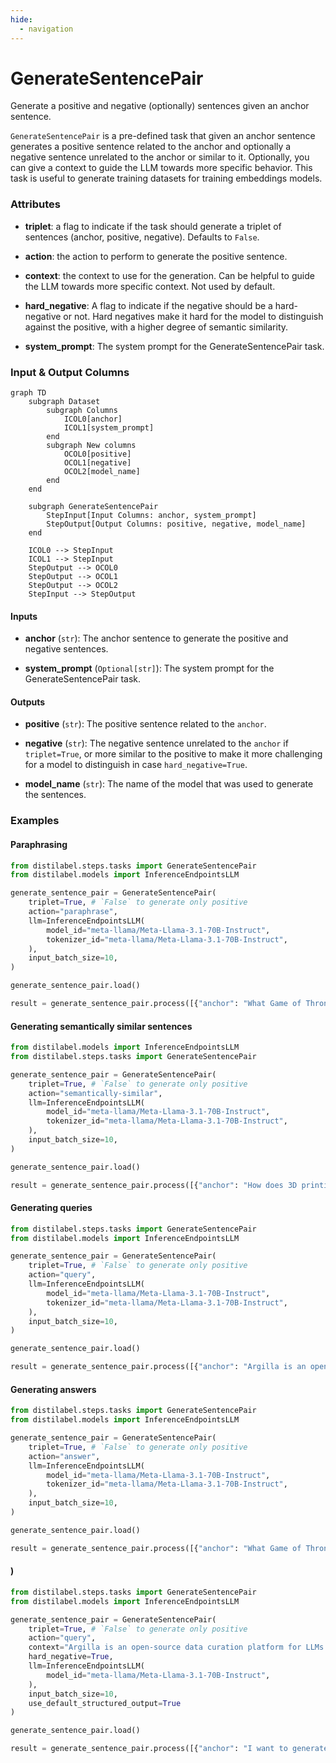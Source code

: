 ```yaml
---
hide:
  - navigation
---
```

# GenerateSentencePair

Generate a positive and negative (optionally) sentences given an anchor sentence.



`GenerateSentencePair` is a pre-defined task that given an anchor sentence generates
    a positive sentence related to the anchor and optionally a negative sentence unrelated
    to the anchor or similar to it. Optionally, you can give a context to guide the LLM
    towards more specific behavior. This task is useful to generate training datasets for
    training embeddings models.





### Attributes

- **triplet**: a flag to indicate if the task should generate a triplet of sentences  (anchor, positive, negative). Defaults to `False`.

- **action**: the action to perform to generate the positive sentence.

- **context**: the context to use for the generation. Can be helpful to guide the LLM  towards more specific context. Not used by default.

- **hard_negative**: A flag to indicate if the negative should be a hard-negative or not.  Hard negatives make it hard for the model to distinguish against the positive,  with a higher degree of semantic similarity.

- **system_prompt**: The system prompt for the GenerateSentencePair task.





### Input & Output Columns

``` mermaid
graph TD
	subgraph Dataset
		subgraph Columns
			ICOL0[anchor]
			ICOL1[system_prompt]
		end
		subgraph New columns
			OCOL0[positive]
			OCOL1[negative]
			OCOL2[model_name]
		end
	end

	subgraph GenerateSentencePair
		StepInput[Input Columns: anchor, system_prompt]
		StepOutput[Output Columns: positive, negative, model_name]
	end

	ICOL0 --> StepInput
	ICOL1 --> StepInput
	StepOutput --> OCOL0
	StepOutput --> OCOL1
	StepOutput --> OCOL2
	StepInput --> StepOutput

```


#### Inputs


- **anchor** (`str`): The anchor sentence to generate the positive and negative sentences.

- **system_prompt** (`Optional[str]`): The system prompt for the GenerateSentencePair task.




#### Outputs


- **positive** (`str`): The positive sentence related to the `anchor`.

- **negative** (`str`): The negative sentence unrelated to the `anchor` if `triplet=True`,  or more similar to the positive to make it more challenging for a model to distinguish  in case `hard_negative=True`.

- **model_name** (`str`): The name of the model that was used to generate the sentences.





### Examples


#### Paraphrasing
```python
from distilabel.steps.tasks import GenerateSentencePair
from distilabel.models import InferenceEndpointsLLM

generate_sentence_pair = GenerateSentencePair(
    triplet=True, # `False` to generate only positive
    action="paraphrase",
    llm=InferenceEndpointsLLM(
        model_id="meta-llama/Meta-Llama-3.1-70B-Instruct",
        tokenizer_id="meta-llama/Meta-Llama-3.1-70B-Instruct",
    ),
    input_batch_size=10,
)

generate_sentence_pair.load()

result = generate_sentence_pair.process([{"anchor": "What Game of Thrones villain would be the most likely to give you mercy?"}])
```

#### Generating semantically similar sentences
```python
from distilabel.models import InferenceEndpointsLLM
from distilabel.steps.tasks import GenerateSentencePair

generate_sentence_pair = GenerateSentencePair(
    triplet=True, # `False` to generate only positive
    action="semantically-similar",
    llm=InferenceEndpointsLLM(
        model_id="meta-llama/Meta-Llama-3.1-70B-Instruct",
        tokenizer_id="meta-llama/Meta-Llama-3.1-70B-Instruct",
    ),
    input_batch_size=10,
)

generate_sentence_pair.load()

result = generate_sentence_pair.process([{"anchor": "How does 3D printing work?"}])
```

#### Generating queries
```python
from distilabel.steps.tasks import GenerateSentencePair
from distilabel.models import InferenceEndpointsLLM

generate_sentence_pair = GenerateSentencePair(
    triplet=True, # `False` to generate only positive
    action="query",
    llm=InferenceEndpointsLLM(
        model_id="meta-llama/Meta-Llama-3.1-70B-Instruct",
        tokenizer_id="meta-llama/Meta-Llama-3.1-70B-Instruct",
    ),
    input_batch_size=10,
)

generate_sentence_pair.load()

result = generate_sentence_pair.process([{"anchor": "Argilla is an open-source data curation platform for LLMs. Using Argilla, ..."}])
```

#### Generating answers
```python
from distilabel.steps.tasks import GenerateSentencePair
from distilabel.models import InferenceEndpointsLLM

generate_sentence_pair = GenerateSentencePair(
    triplet=True, # `False` to generate only positive
    action="answer",
    llm=InferenceEndpointsLLM(
        model_id="meta-llama/Meta-Llama-3.1-70B-Instruct",
        tokenizer_id="meta-llama/Meta-Llama-3.1-70B-Instruct",
    ),
    input_batch_size=10,
)

generate_sentence_pair.load()

result = generate_sentence_pair.process([{"anchor": "What Game of Thrones villain would be the most likely to give you mercy?"}])
```

#### )
```python
from distilabel.steps.tasks import GenerateSentencePair
from distilabel.models import InferenceEndpointsLLM

generate_sentence_pair = GenerateSentencePair(
    triplet=True, # `False` to generate only positive
    action="query",
    context="Argilla is an open-source data curation platform for LLMs.",
    hard_negative=True,
    llm=InferenceEndpointsLLM(
        model_id="meta-llama/Meta-Llama-3.1-70B-Instruct",
    ),
    input_batch_size=10,
    use_default_structured_output=True
)

generate_sentence_pair.load()

result = generate_sentence_pair.process([{"anchor": "I want to generate queries for my LLM."}])
```




